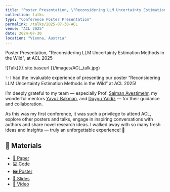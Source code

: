 ```yaml
---
title: "Poster Presentation, \"Reconsidering LLM Uncertainty Estimation Methods in the Wild\", at ACL 2025"
collection: talks
type: "Conference Poster Presentation"
permalink: /talks/2025-07-30-ACL
venue: "ACL 2025"
date: 2024-07-30
location: "Vienna, Austria"
---
```



Poster Presentation, "Reconsidering LLM Uncertainty Estimation Methods in the Wild", at ACL 2025

![Talk]({{ site.baseurl }}/images/ACL_talk.jpg)

✨ I had the invaluable experience of presenting our poster “Reconsidering LLM Uncertainty Estimation Methods in the Wild” at ACL 2025!

I’m deeply grateful to my team — especially Prof. [Salman Avestimehr](https://www.avestimehr.com/), my wonderful mentors [Yavuz Bakman](https://ybakman.com/), and [Duygu Yaldiz](https://www.duygunuryaldiz.com/) — for their guidance and collaboration.

As this was my first conference, it was such a privilege to attend ACL, explore other posters and talks, engage in inspiring conversations with authors and share novel research ideas. I walked away with so many fresh ideas and insights — truly an unforgettable experience! 🚀

## 📂 Materials  

- [📄 Paper](https://arxiv.org/abs/2506.01114)  
- [💻 Code](https://github.com/duygunuryldz/uncertainty_in_the_wild)  
- [🖼️ Poster](https://docs.google.com/presentation/d/15FPwVpUSs9FgKR3YYlhTQ6sKmLxBfCAq-am2o-LYNS0/edit?usp=sharing)  
- [📑 Slides](https://docs.google.com/presentation/d/10Qt_QvlIX53duGw-jZhH-nw2CZjwWRpY-pRWKT_7TmU/edit?usp=sharing)  
- [🎥 Video](https://drive.google.com/file/d/1wdYJcqM-Y_1eTFMvjuK4-wP5gwyOB_O5/view?usp=sharing)

